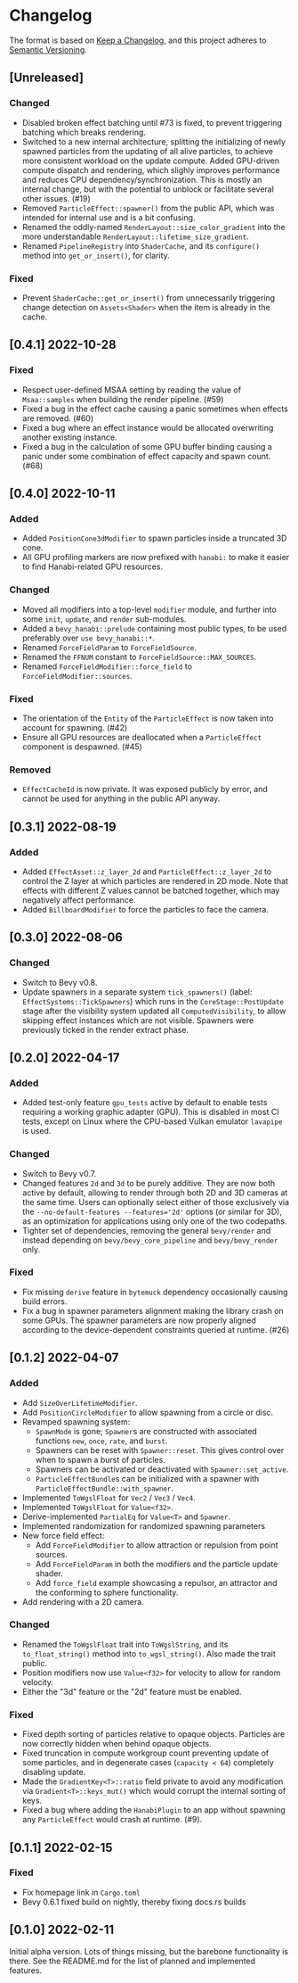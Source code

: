 # Changelog

The format is based on [Keep a Changelog](https://keepachangelog.com/en/1.0.0/),
and this project adheres to [Semantic Versioning](https://semver.org/spec/v2.0.0.html).

## [Unreleased]

### Changed

- Disabled broken effect batching until #73 is fixed, to prevent triggering batching which breaks rendering.
- Switched to a new internal architecture, splitting the initializing of newly spawned particles from the updating of all alive particles, to achieve more consistent workload on the update compute. Added GPU-driven compute dispatch and rendering, which slighly improves performance and reduces CPU dependency/synchronization. This is mostly an internal change, but with the potential to unblock or facilitate several other issues. (#19)
- Removed `ParticleEffect::spawner()` from the public API, which was intended for internal use and is a bit confusing.
- Renamed the oddly-named `RenderLayout::size_color_gradient` into the more understandable `RenderLayout::lifetime_size_gradient`.
- Renamed `PipelineRegistry` into `ShaderCache`, and its `configure()` method into `get_or_insert()`, for clarity.

### Fixed

- Prevent `ShaderCache::get_or_insert()` from unnecessarily triggering change detection on `Assets<Shader>` when the item is already in the cache.

## [0.4.1] 2022-10-28

### Fixed

- Respect user-defined MSAA setting by reading the value of `Msaa::samples` when building the render pipeline. (#59)
- Fixed a bug in the effect cache causing a panic sometimes when effects are removed. (#60)
- Fixed a bug where an effect instance would be allocated overwriting another existing instance.
- Fixed a bug in the calculation of some GPU buffer binding causing a panic under some combination of effect capacity and spawn count. (#68)

## [0.4.0] 2022-10-11

### Added

- Added `PositionCone3dModifier` to spawn particles inside a truncated 3D cone.
- All GPU profiling markers are now prefixed with `hanabi:` to make it easier to find Hanabi-related GPU resources.

### Changed

- Moved all modifiers into a top-level `modifier` module, and further into some `init`, `update`, and `render` sub-modules.
- Added a `bevy_hanabi::prelude` containing most public types, to be used preferably over `use bevy_hanabi::*`.
- Renamed `ForceFieldParam` to `ForceFieldSource`.
- Renamed the `FFNUM` constant to `ForceFieldSource::MAX_SOURCES`.
- Renamed `ForceFieldModifier::force_field` to `ForceFieldModifier::sources`.

### Fixed

- The orientation of the `Entity` of the `ParticleEffect` is now taken into account for spawning. (#42)
- Ensure all GPU resources are deallocated when a `ParticleEffect` component is despawned. (#45)

### Removed

- `EffectCacheId` is now private. It was exposed publicly by error, and cannot be used for anything in the public API anyway.

## [0.3.1] 2022-08-19

### Added

- Added `EffectAsset::z_layer_2d` and `ParticleEffect::z_layer_2d` to control the Z layer at which particles are rendered in 2D mode. Note that effects with different Z values cannot be batched together, which may negatively affect performance.
- Added `BillboardModifier` to force the particles to face the camera.

## [0.3.0] 2022-08-06

### Changed

- Switch to Bevy v0.8.
- Update spawners in a separate system `tick_spawners()` (label: `EffectSystems::TickSpawners`) which runs in the `CoreStage::PostUpdate` stage after the visibility system updated all `ComputedVisibility`, to allow skipping effect instances which are not visible. Spawners were previously ticked in the render extract phase.

## [0.2.0] 2022-04-17

### Added

- Added test-only feature `gpu_tests` active by default to enable tests requiring a working graphic adapter (GPU). This is disabled in most CI tests, except on Linux where the CPU-based Vulkan emulator `lavapipe` is used.

### Changed

- Switch to Bevy v0.7.
- Changed features `2d` and `3d` to be purely additive. They are now both active by default, allowing to render through both 2D and 3D cameras at the same time. Users can optionally select either of those exclusively via the `--no-default-features --features='2d'` options (or similar for 3D), as an optimization for applications using only one of the two codepaths.
- Tighter set of dependencies, removing the general `bevy/render` and instead depending on `bevy/bevy_core_pipeline` and `bevy/bevy_render` only.

### Fixed

- Fix missing `derive` feature in `bytemuck` dependency occasionally causing build errors.
- Fix a bug in spawner parameters alignment making the library crash on some GPUs. The spawner parameters are now properly aligned according to the device-dependent constraints queried at runtime. (#26)

## [0.1.2] 2022-04-07

### Added

- Add `SizeOverLifetimeModifier`.
- Add `PositionCircleModifier` to allow spawning from a circle or disc.
- Revamped spawning system:
  - `SpawnMode` is gone; `Spawner`s are constructed with associated functions `new`, `once`, `rate`, and `burst`.
  - Spawners can be reset with `Spawner::reset`. This gives control over when to spawn a burst of particles.
  - Spawners can be activated or deactivated with `Spawner::set_active`.
  - `ParticleEffectBundle`s can be initialized with a spawner with `ParticleEffectBundle::with_spawner`.
- Implemented `ToWgslFloat` for `Vec2` / `Vec3` / `Vec4`.
- Implemented `ToWgslFloat` for `Value<f32>`.
- Derive-implemented `PartialEq` for `Value<T>` and `Spawner`.
- Implemented randomization for randomized spawning parameters
- New force field effect:
  - Add `ForceFieldModifier` to allow attraction or repulsion from point sources.
  - Add `ForceFieldParam` in both the modifiers and the particle update shader.
  - Add `force_field` example showcasing a repulsor, an attractor and the conforming to sphere functionality.
- Add rendering with a 2D camera.

### Changed

- Renamed the `ToWgslFloat` trait into `ToWgslString`, and its `to_float_string()` method into `to_wgsl_string()`. Also made the trait public.
- Position modifiers now use `Value<f32>` for velocity to allow for random velocity.
- Either the "3d" feature or the "2d" feature must be enabled.

### Fixed

- Fixed depth sorting of particles relative to opaque objects. Particles are now correctly hidden when behind opaque objects.
- Fixed truncation in compute workgroup count preventing update of some particles, and in degenerate cases (`capacity < 64`) completely disabling update.
- Made the `GradientKey<T>::ratio` field private to avoid any modification via `Gradient<T>::keys_mut()` which would corrupt the internal sorting of keys.
- Fixed a bug where adding the `HanabiPlugin` to an app without spawning any `ParticleEffect` would crash at  runtime. (#9).

## [0.1.1] 2022-02-15

### Fixed

- Fix homepage link in `Cargo.toml`
- Bevy 0.6.1 fixed build on nightly, thereby fixing docs.rs builds

## [0.1.0] 2022-02-11

Initial alpha version. Lots of things missing, but the barebone functionality is there.
See the README.md for the list of planned and implemented features.
